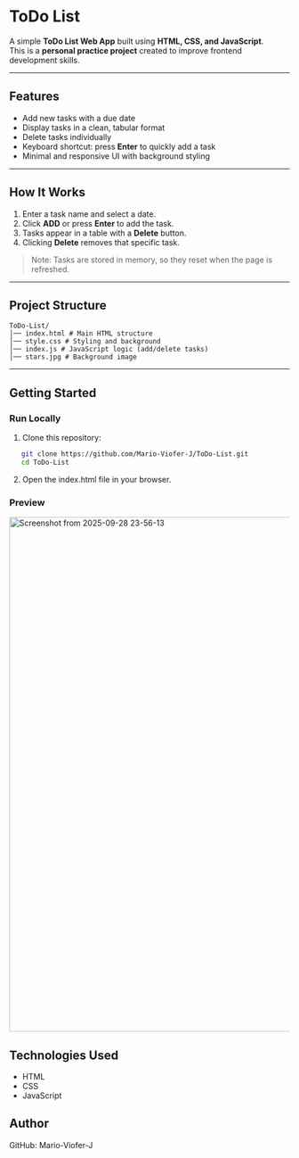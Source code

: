 # ToDo List  

A simple **ToDo List Web App** built using **HTML, CSS, and JavaScript**.  
This is a **personal practice project** created to improve frontend development skills.  

---

## Features  

- Add new tasks with a due date  
- Display tasks in a clean, tabular format  
- Delete tasks individually  
- Keyboard shortcut: press **Enter** to quickly add a task  
- Minimal and responsive UI with background styling  

---

## How It Works  

1. Enter a task name and select a date.  
2. Click **ADD** or press **Enter** to add the task.  
3. Tasks appear in a table with a **Delete** button.  
4. Clicking **Delete** removes that specific task.  

> Note: Tasks are stored in memory, so they reset when the page is refreshed.  

---

## Project Structure  
```
ToDo-List/
│── index.html # Main HTML structure
│── style.css # Styling and background
│── index.js # JavaScript logic (add/delete tasks)
│── stars.jpg # Background image
```

---

## Getting Started  

### Run Locally  

1. Clone this repository:  
```bash
   git clone https://github.com/Mario-Viofer-J/ToDo-List.git
   cd ToDo-List
```
2. Open the index.html file in your browser.


### Preview
<img width="1917" height="923" alt="Screenshot from 2025-09-28 23-56-13" src="https://github.com/user-attachments/assets/70780a53-ecd9-445f-a1a8-6914b1a3e4a3" />

## Technologies Used

- HTML
- CSS
- JavaScript

## Author

GitHub: Mario-Viofer-J


